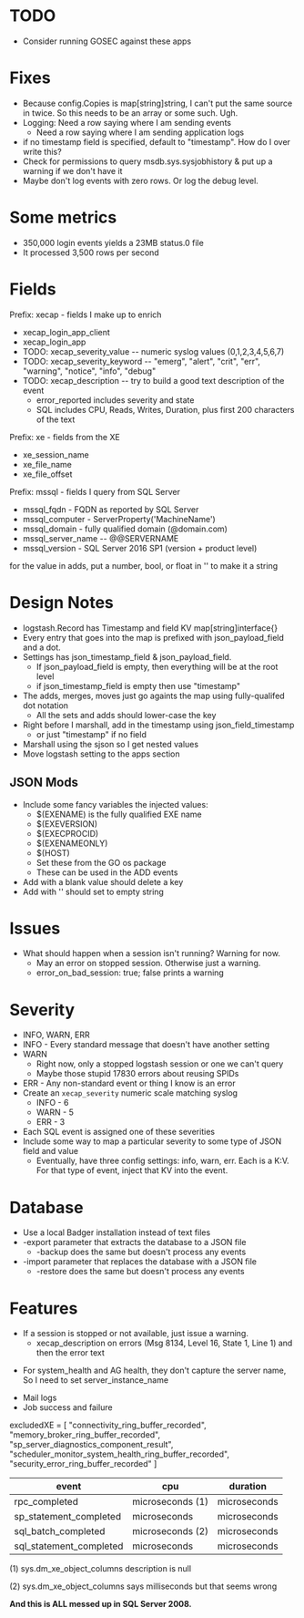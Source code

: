 
# TODO

* Consider running GOSEC against these apps

# Fixes
 
  - Because config.Copies is map[string]string, I can't put the same source in twice.
      So this needs to be an array or some such.  Ugh.
  - Logging: Need a row saying where I am sending events
      - Need a row saying where I am sending application logs
  - if no timestamp field is specified, default to "timestamp".  How do I over write this?
  - Check for permissions to query msdb.sys.sysjobhistory & put up a warning if 
    we don't have it
  - Maybe don't log events with zero rows.  Or log the debug level.

# Some metrics

* 350,000 login events yields a 23MB status.0 file
* It processed 3,500 rows per second

# Fields

Prefix: xecap - fields I make up to enrich

* xecap_login_app_client
* xecap_login_app
* TODO: xecap_severity_value -- numeric syslog values (0,1,2,3,4,5,6,7)
* TODO: xecap_severity_keyword -- "emerg", "alert", "crit", "err", "warning", "notice", "info", "debug"
* TODO: xecap_description -- try to build a good text description of the event
  * error_reported includes severity and state
  * SQL includes CPU, Reads, Writes, Duration, plus first 200 characters of the text

Prefix: xe - fields from the XE 

* xe_session_name
* xe_file_name
* xe_file_offset

Prefix: mssql - fields I query from SQL Server

* mssql_fqdn - FQDN as reported by SQL Server
* mssql_computer - ServerProperty('MachineName')
* mssql_domain - fully qualified domain (@domain.com)
* mssql_server_name -- @@SERVERNAME 
* mssql_version - SQL Server 2016 SP1 (version + product level)

 for the value in adds, put a number, bool, or float in '' to make it a string

# Design Notes

* logstash.Record has Timestamp and field KV map[string]interface{}
* Every entry that goes into the map is prefixed with json_payload_field and a dot.
* Settings has json_timestamp_field & json_payload_field.
  * If json_payload_field is empty, then everything will be at the root level
  * if json_timestamp_field is empty then use "timestamp"
* The adds, merges, moves just go againts the map using fully-qualifed dot notation
  * All the sets and adds should lower-case the key
* Right before I marshall, add in the timestamp using json_field_timestamp
  * or just "timestamp" if no field
* Marshall using the sjson so I get nested values
* Move logstash setting to the apps section

## JSON Mods

* Include some fancy variables the injected values: 
  * $(EXENAME) is the fully qualified EXE name
  * $(EXEVERSION)
  * $(EXECPROCID)
  * $(EXENAMEONLY)
  * $(HOST)
  * Set these from the GO os package
  * These can be used in the ADD events
* Add with a blank value should delete a key
* Add with '' should set to empty string

# Issues 

  * What should happen when a session isn't running?  Warning for now.
    * May an error on stopped session.  Otherwise just a warning.
    * error_on_bad_session: true; false prints a warning

# Severity

* INFO, WARN, ERR
* INFO - Every standard message that doesn't have another setting
* WARN
  * Right now, only a stopped logstash session or one we can't query
  * Maybe those stupid 17830 errors about reusing SPIDs
* ERR - Any non-standard event or thing I know is an error
* Create an `xecap_severity` numeric scale matching syslog
  * INFO - 6
  * WARN - 5
  * ERR - 3
* Each SQL event is assigned one of these severities
* Include some way to map a particular severity to some type of JSON field and value
  * Eventually, have three config settings: info, warn, err.  Each is a K:V.  For that type
    of event, inject that KV into the event.

# Database

* Use a local Badger installation instead of text files
* -export parameter that extracts the database to a JSON file 
  * -backup does the same but doesn't process any events
* -import parameter that replaces the database with a JSON file
  * -restore does the same but doesn't process any events

# Features

* If a session is stopped or not available, just issue a warning.
  - xecap_description on errors
    (Msg 8134, Level 16, State 1, Line 1) and then the error text

- For system_health and AG health, they don't capture the server name,
      So I need to set server_instance_name

* Mail logs
* Job success and failure
 

excludedXE = [
    "connectivity_ring_buffer_recorded",
    "memory_broker_ring_buffer_recorded",
    "sp_server_diagnostics_component_result",
    "scheduler_monitor_system_health_ring_buffer_recorded",
    "security_error_ring_buffer_recorded"
    ]

| event                   | cpu             | duration |
|-------                  |-----            |----------|
| rpc_completed           | microseconds (1)| microseconds
| sp_statement_completed  | microseconds    | microseconds
| sql_batch_completed     | microseconds (2)| microseconds
| sql_statement_completed | microseconds    | microseconds 

(1) sys.dm_xe_object_columns description is null

(2) sys.dm_xe_object_columns says milliseconds but that seems wrong

__And this is ALL messed up in SQL Server 2008.__